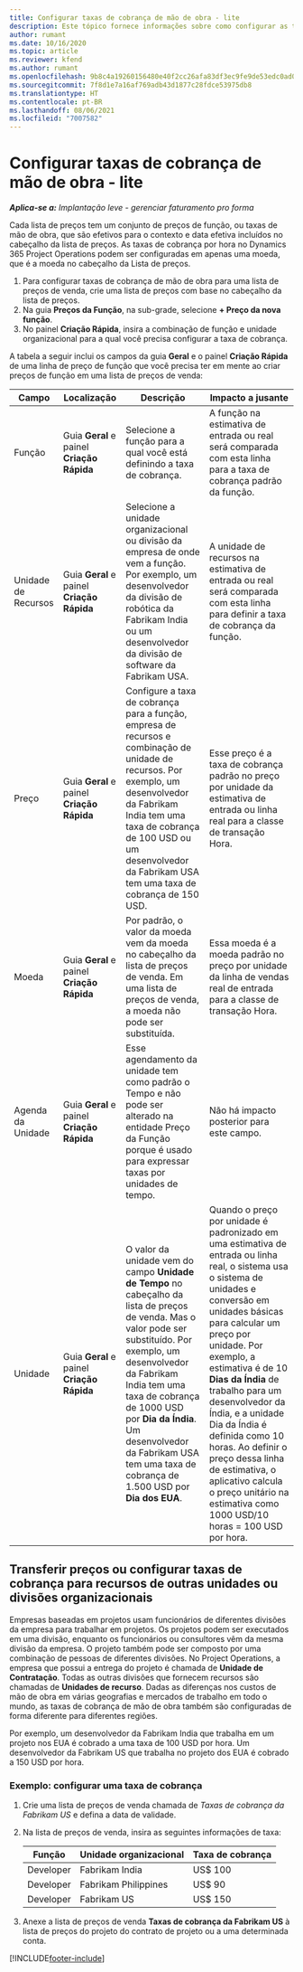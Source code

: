 ```yaml
---
title: Configurar taxas de cobrança de mão de obra - lite
description: Este tópico fornece informações sobre como configurar as taxas de cobrança de mão de obra no Project Operations.
author: rumant
ms.date: 10/16/2020
ms.topic: article
ms.reviewer: kfend
ms.author: rumant
ms.openlocfilehash: 9b8c4a19260156480e40f2cc26afa83df3ec9fe9de53edc0ad0ca8c7b78bf352
ms.sourcegitcommit: 7f8d1e7a16af769adb43d1877c28fdce53975db8
ms.translationtype: HT
ms.contentlocale: pt-BR
ms.lasthandoff: 08/06/2021
ms.locfileid: "7007582"
---
```

# <a name="set-up-labor-bill-rates---lite"></a>Configurar taxas de cobrança de mão de obra - lite

_**Aplica-se a:** Implantação leve - gerenciar faturamento pro forma_

Cada lista de preços tem um conjunto de preços de função, ou taxas de mão de obra, que são efetivos para o contexto e data efetiva incluídos no cabeçalho da lista de preços. As taxas de cobrança por hora no Dynamics 365 Project Operations podem ser configuradas em apenas uma moeda, que é a moeda no cabeçalho da Lista de preços.

1. Para configurar taxas de cobrança de mão de obra para uma lista de preços de venda, crie uma lista de preços com base no cabeçalho da lista de preços. 
2. Na guia **Preços da Função**, na sub-grade, selecione **+ Preço da nova função**. 
3. No painel **Criação Rápida**, insira a combinação de função e unidade organizacional para a qual você precisa configurar a taxa de cobrança.

  A tabela a seguir inclui os campos da guia **Geral** e o painel **Criação Rápida** de uma linha de preço de função que você precisa ter em mente ao criar preços de função em uma lista de preços de venda:

  | Campo | Localização | Descrição | Impacto a jusante |
  | --- | --- | --- | --- |
  | Função | Guia **Geral** e painel **Criação Rápida** | Selecione a função para a qual você está definindo a taxa de cobrança. | A função na estimativa de entrada ou real será comparada com esta linha para a taxa de cobrança padrão da função. |
  | Unidade de Recursos | Guia **Geral** e painel **Criação Rápida** | Selecione a unidade organizacional ou divisão da empresa de onde vem a função. Por exemplo, um desenvolvedor da divisão de robótica da Fabrikam India ou um desenvolvedor da divisão de software da Fabrikam USA. | A unidade de recursos na estimativa de entrada ou real será comparada com esta linha para definir a taxa de cobrança da função. |
  | Preço | Guia **Geral** e painel **Criação Rápida** | Configure a taxa de cobrança para a função, empresa de recursos e combinação de unidade de recursos. Por exemplo, um desenvolvedor da Fabrikam India tem uma taxa de cobrança de 100 USD ou um desenvolvedor da Fabrikam USA tem uma taxa de cobrança de 150 USD. | Esse preço é a taxa de cobrança padrão no preço por unidade da estimativa de entrada ou linha real para a classe de transação Hora. |
  | Moeda | Guia **Geral** e painel **Criação Rápida**| Por padrão, o valor da moeda vem da moeda no cabeçalho da lista de preços de venda. Em uma lista de preços de venda, a moeda não pode ser substituída. | Essa moeda é a moeda padrão no preço por unidade da linha de vendas real de entrada para a classe de transação Hora. |
  | Agenda da Unidade | Guia **Geral** e painel **Criação Rápida** | Esse agendamento da unidade tem como padrão o Tempo e não pode ser alterado na entidade Preço da Função porque é usado para expressar taxas por unidades de tempo. | Não há impacto posterior para este campo. |
  | Unidade | Guia **Geral** e painel **Criação Rápida** | O valor da unidade vem do campo **Unidade de Tempo** no cabeçalho da lista de preços de venda. Mas o valor pode ser substituído. Por exemplo, um desenvolvedor da Fabrikam India tem uma taxa de cobrança de 1000 USD por **Dia da Índia**. Um desenvolvedor da Fabrikam USA tem uma taxa de cobrança de 1.500 USD por **Dia dos EUA**. | Quando o preço por unidade é padronizado em uma estimativa de entrada ou linha real, o sistema usa o sistema de unidades e conversão em unidades básicas para calcular um preço por unidade. Por exemplo, a estimativa é de 10 **Dias da Índia** de trabalho para um desenvolvedor da Índia, e a unidade Dia da Índia é definida como 10 horas. Ao definir o preço dessa linha de estimativa, o aplicativo calcula o preço unitário na estimativa como 1000 USD/10 horas = 100 USD por hora. |


## <a name="transfer-pricing-or-set-up-bill-rates-for-resources-from-other-organizational-units-or-divisions"></a>Transferir preços ou configurar taxas de cobrança para recursos de outras unidades ou divisões organizacionais 

Empresas baseadas em projetos usam funcionários de diferentes divisões da empresa para trabalhar em projetos. Os projetos podem ser executados em uma divisão, enquanto os funcionários ou consultores vêm da mesma divisão da empresa. O projeto também pode ser composto por uma combinação de pessoas de diferentes divisões. No Project Operations, a empresa que possui a entrega do projeto é chamada de **Unidade de Contratação**. Todas as outras divisões que fornecem recursos são chamadas de **Unidades de recurso**. Dadas as diferenças nos custos de mão de obra em várias geografias e mercados de trabalho em todo o mundo, as taxas de cobrança de mão de obra também são configuradas de forma diferente para diferentes regiões.

Por exemplo, um desenvolvedor da Fabrikam India que trabalha em um projeto nos EUA é cobrado a uma taxa de 100 USD por hora. Um desenvolvedor da Fabrikam US que trabalha no projeto dos EUA é cobrado a 150 USD por hora.

### <a name="example-set-up-a-bill-rate"></a>Exemplo: configurar uma taxa de cobrança

1. Crie uma lista de preços de venda chamada de *Taxas de cobrança da Fabrikam US* e defina a data de validade.
2. Na lista de preços de venda, insira as seguintes informações de taxa:

    | Função | Unidade organizacional | Taxa de cobrança |
    | --- | --- | --- |
    | Developer | Fabrikam India | US$ 100 |
    | Developer | Fabrikam Philippines | US$ 90 |
    | Developer | Fabrikam US | US$ 150 |

3. Anexe a lista de preços de venda **Taxas de cobrança da Fabrikam US** à lista de preços do projeto do contrato de projeto ou a uma determinada conta.


[!INCLUDE[footer-include](../../includes/footer-banner.md)]